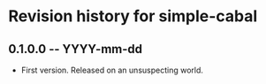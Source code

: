 # Revision history for simple-cabal

## 0.1.0.0 -- YYYY-mm-dd

* First version. Released on an unsuspecting world.
